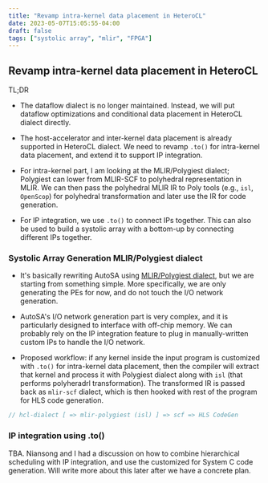 ```yaml
---
title: "Revamp intra-kernel data placement in HeteroCL"
date: 2023-05-07T15:05:55-04:00
draft: false
tags: ["systolic array", "mlir", "FPGA"]
---
```


## Revamp intra-kernel data placement in HeteroCL

TL;DR
- The dataflow dialect is no longer maintained. Instead, we will put dataflow optimizations and conditional data placement in HeteroCL dialect directly. 

- The host-accelerator and inter-kernel data placement is already supported in HeteroCL dialect. We need to revamp `.to()` for intra-kernel data placement, and extend it to support IP integration.

- For intra-kernel part, I am looking at the MLIR/Polygiest dialect; Polygiest can lower from MLIR-SCF to polyhedral representation in MLIR. We can then pass the polyhedral MLIR IR to Poly tools (e.g., `isl`, `OpenScop`) for polyhedral transformation and later use the IR for code generation. 

- For IP integration, we use `.to()` to connect IPs together. This can also be used to build a systolic array with a bottom-up by  connecting different IPs together.


### Systolic Array Generation MLIR/Polygiest dialect
- It's basically rewriting AutoSA using [MLIR/Polygiest dialect](https://acohen.gitlabpages.inria.fr/impact/impact2021/papers/IMPACT_2021_paper_1.pdf), but we are starting from something simple. More specifically, we are only generating the PEs for now, and do not touch the I/O network generation. 

- AutoSA's I/O network generation part is very complex, and it is particularly designed to interface with off-chip memory. We can probably rely on the IP integration feature to plug in manually-written custom IPs to handle the I/O network.

- Proposed workflow: if any kernel inside the input program is customized with `.to()` for intra-kernel data placement, then the compiler will extract that kernel and process it with Polygiest dialect along with `isl` (that performs polyheradrl transformation). The transformed IR is passed back as `mlir-scf` dialect, which is then hooked with rest of the program for HLS code generation.

```cpp
// hcl-dialect [ => mlir-polygiest (isl) ] => scf => HLS CodeGen
```

### IP integration using .to()
TBA. Niansong and I had a discussion on how to combine hierarchical scheduling with IP integration, and use the customized for System C code generation. Will write more about this later after we have a concrete plan.